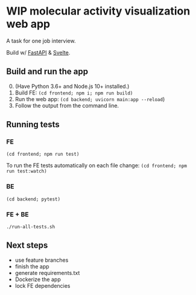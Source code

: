 # WIP molecular activity visualization web app

A task for one job interview.

Build w/ [FastAPI](https://fastapi.tiangolo.com/) & [Svelte](https://svelte.dev/).

## Build and run the app
0. (Have Python 3.6+ and Node.js 10+ installed.)
1. Build FE:
`(cd frontend; npm i; npm run build)`
2. Run the web app:
`(cd backend; uvicorn main:app --reload`)
3. Follow the output from the command line.

## Running tests
### FE
`(cd frontend; npm run test)`

To run the FE tests automatically on each file change:
`(cd frontend; npm run test:watch)`

### BE
`(cd backend; pytest)`

### FE + BE
`./run-all-tests.sh`

## Next steps

- use feature branches
- finish the app
- generate requirements.txt
- Dockerize the app
- lock FE dependencies
